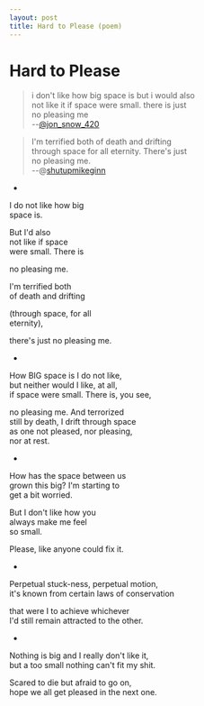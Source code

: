 ```yaml
---
layout: post
title: Hard to Please (poem)
---
```


# Hard to Please

> i don't like how big space is but i would also  
> not like it if space were small. there is just  
> no pleasing me  
> --[@jon_snow_420](https://twitter.com/jon_snow_420/status/589933490277208064)   

> I'm terrified both of death and drifting  
> through space for all eternity. There's just  
> no pleasing me.  
> --@[shutupmikeginn](https://twitter.com/shutupmikeginn/status/523625612754563072)  

*
    
I do not like how big  
space is.  

But I'd also  
not like if space  
were small. There is  
  
no pleasing me.  

I'm terrified both  
of death and drifting  
  
(through space, for all  
eternity),  
  
there's just no pleasing me.  

*

How BIG space is I do not like,  
but neither would I like, at all,  
if space were small. There is, you see,  
  
no pleasing me. And terrorized  
still by death, I drift through space  
as one not pleased, nor pleasing,  
nor at rest.  

*  

How has the space between us  
grown this big? I'm starting to  
get a bit worried.  
  
But I don't like how you   
always make me feel  
so small.  
  
Please, like anyone could fix it.  

*  

Perpetual stuck-ness, perpetual motion,  
it's known from certain laws of conservation  
  
that were I to achieve whichever  
I'd still remain attracted to the other.  

*  

Nothing is big and I really don't like it,  
but a too small nothing can't fit my shit.  
  
Scared to die but afraid to go on,  
hope we all get pleased in the next one.  